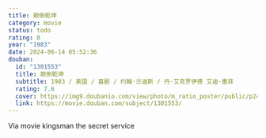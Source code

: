 ```yaml
---
title: 颠倒乾坤
category: movie
status: todo
rating: 0
year: "1983"
date: 2024-06-14 05:52:36
douban:
  id: "1301553"
  title: 颠倒乾坤
  subtitle: 1983 / 美国 / 喜剧 / 约翰·兰迪斯 / 丹·艾克罗伊德 艾迪·墨菲
  rating: 7.6
  cover: https://img9.doubanio.com/view/photo/m_ratio_poster/public/p2407369895.jpg
  link: https://movie.douban.com/subject/1301553/
---
```


Via movie kingsman the secret service 
